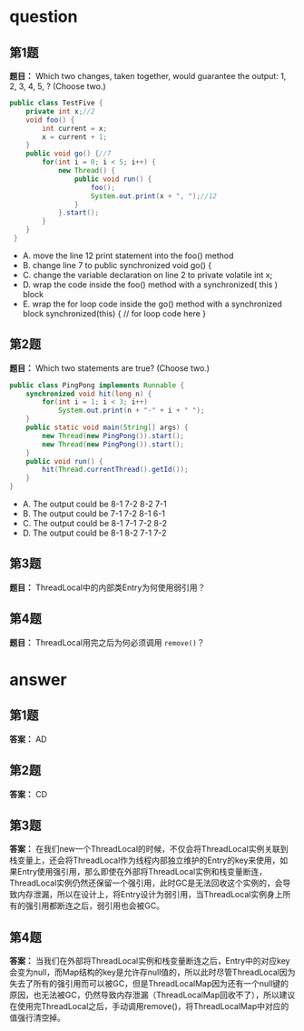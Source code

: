 # question

## 第1题
**题目：** Which two changes, taken together, would guarantee the output: 1, 2, 3, 4, 5, ? (Choose two.)
```java
public class TestFive {
    private int x;//2
    void foo() {
        int current = x;
        x = current + 1;
    }
    public void go() {//7
        for(int i = 0; i < 5; i++) {
            new Thread() {
                public void run() {
                    foo();
                    System.out.print(x + ", ");//12
                }
            }.start();
        }
    }
 }
```
- A. move the line 12 print statement into the foo() method
- B. change line 7 to public synchronized void go() {
- C. change the variable declaration on line 2 to private volatile int x;
- D. wrap the code inside the foo() method with a synchronized( this ) block
- E. wrap the for loop code inside the go() method with a synchronized block synchronized(this) { // for loop code here }

## 第2题
**题目：** Which two statements are true? (Choose two.)
```java
public class PingPong implements Runnable {
    synchronized void hit(long n) {
        for(int i = 1; i < 3; i++)
            System.out.print(n + "-" + i + " ");
    }
    public static void main(String[] args) {
        new Thread(new PingPong()).start();
        new Thread(new PingPong()).start();
    }
    public void run() {
        hit(Thread.currentThread().getId());
    }
}
```
- A. The output could be 8-1 7-2 8-2 7-1
- B. The output could be 7-1 7-2 8-1 6-1
- C. The output could be 8-1 7-1 7-2 8-2
- D. The output could be 8-1 8-2 7-1 7-2

## 第3题
**题目：** ThreadLocal中的内部类Entry为何使用弱引用？

## 第4题
**题目：** ThreadLocal用完之后为何必须调用 `remove()`？

# answer

## 第1题
**答案：** AD

## 第2题
**答案：** CD

## 第3题
**答案：** 在我们new一个ThreadLocal的时候，不仅会将ThreadLocal实例关联到栈变量上，还会将ThreadLocal作为线程内部独立维护的Entry的key来使用，如果Entry使用强引用，那么即使在外部将ThreadLocal实例和栈变量断连，ThreadLocal实例仍然还保留一个强引用，此时GC是无法回收这个实例的，会导致内存泄漏，所以在设计上，将Entry设计为弱引用，当ThreadLocal实例身上所有的强引用都断连之后，弱引用也会被GC。

## 第4题
**答案：** 当我们在外部将ThreadLocal实例和栈变量断连之后，Entry中的对应key会变为null，而Map结构的key是允许存null值的，所以此时尽管ThreadLocal因为失去了所有的强引用而可以被GC，但是ThreadLocalMap因为还有一个null键的原因，也无法被GC，仍然导致内存泄漏（ThreadLocalMap回收不了），所以建议在使用完ThreadLocal之后，手动调用remove()，将ThreadLocalMap中对应的值强行清空掉。